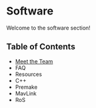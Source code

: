 # Software

Welcome to the software section!

## Table of Contents
- [Meet the Team](teams)
- FAQ
- Resources
- C++
- Premake
- MavLink
- RoS